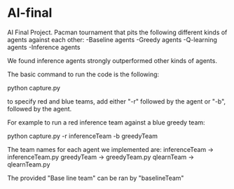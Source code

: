 # AI-final
AI Final Project.  Pacman tournament that pits the following different kinds of agents against each other:
-Baseline agents
-Greedy agents
-Q-learning agents
-Inference agents

We found inference agents strongly outperformed other kinds of agents.

The basic command to run the code is the following:

python capture.py

to specify red and blue teams, add either "-r" followed by the agent or "-b",
followed by the agent.

For example to run a red inference team against a blue greedy team:

python capture.py -r inferenceTeam -b greedyTeam

The team names for each agent we implemented are:
inferenceTeam -> inferenceTeam.py
greedyTeam -> greedyTeam.py
qlearnTeam -> qlearnTeam.py

The provided "Base line team" can be ran by "baselineTeam"
